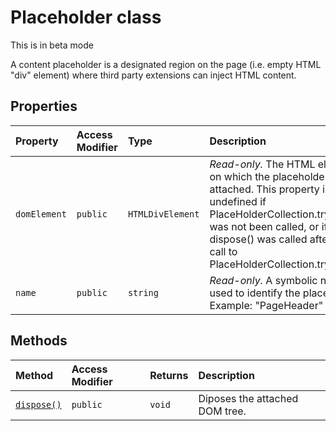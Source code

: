 # Placeholder class





This is in beta mode

A content placeholder is a designated region on the page (i.e. empty HTML "div" element) where third party extensions can inject HTML content.



## Properties

| Property	   | Access Modifier | Type	| Description|
|:-------------|:----|:-------|:-----------|
|`domElement`     | `public` | `HTMLDivElement` | _Read-only._ The HTML element on which the placeholder will be attached. This property is undefined if PlaceHolderCollection.tryAttach() was not been called, or if dispose() was called after the last call to PlaceHolderCollection.tryAttach(). |
|`name`     | `public` | `string` | _Read-only._ A symbolic name used to identify the placeholder. Example: "PageHeader" |




## Methods

| Method	   | Access Modifier | Returns	| Description|
|:-------------|:----|:-------|:-----------|
|[`dispose()`](dispose-placeholder.md)     | `public` | `void` | Diposes the attached DOM tree. |





